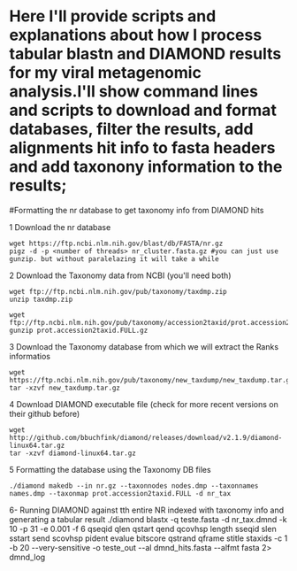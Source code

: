 # Here I'll provide scripts and explanations about how I process tabular blastn and DIAMOND results for my viral metagenomic analysis.I'll show command lines and scripts to download and format databases, filter the results, add alignments hit info to fasta headers and add taxonony information to the results;

#Formatting the nr database to get taxonomy info from DIAMOND hits

  1 Download the nr database
  
    wget https://ftp.ncbi.nlm.nih.gov/blast/db/FASTA/nr.gz
    pigz -d -p <number of threads> nr_cluster.fasta.gz #you can just use gunzip. but without paralelazing it will take a while
   
  2 Download the Taxonomy data from NCBI (you'll need both)

    wget ftp://ftp.ncbi.nlm.nih.gov/pub/taxonomy/taxdmp.zip
    unzip taxdmp.zip

    wget ftp://ftp.ncbi.nlm.nih.gov/pub/taxonomy/accession2taxid/prot.accession2taxid.FULL.gz
    gunzip prot.accession2taxid.FULL.gz

  3 Download the Taxonomy database from which we will extract the Ranks informatios

    wget https://ftp.ncbi.nlm.nih.gov/pub/taxonomy/new_taxdump/new_taxdump.tar.gz
    tar -xzvf new_taxdump.tar.gz
      
  4 Download DIAMOND executable file (check for more recent versions on their github before)

    wget http://github.com/bbuchfink/diamond/releases/download/v2.1.9/diamond-linux64.tar.gz
    tar -xzvf diamond-linux64.tar.gz

  5 Formatting the database using the Taxonomy DB files

    ./diamond makedb --in nr.gz --taxonnodes nodes.dmp --taxonnames names.dmp --taxonmap prot.accession2taxid.FULL -d nr_tax

  6- Running DIAMOND against tth entire NR indexed with taxonomy info and generating a tabular result
    ./diamond blastx -q teste.fasta -d nr_tax.dmnd -k 10 -p 31 -e 0.001 -f 6 qseqid qlen qstart qend qcovhsp length sseqid slen sstart send scovhsp pident evalue bitscore qstrand qframe stitle staxids -c 1 -b 20 --very-sensitive -o teste_out --al dmnd_hits.fasta --alfmt fasta 2> dmnd_log
    






